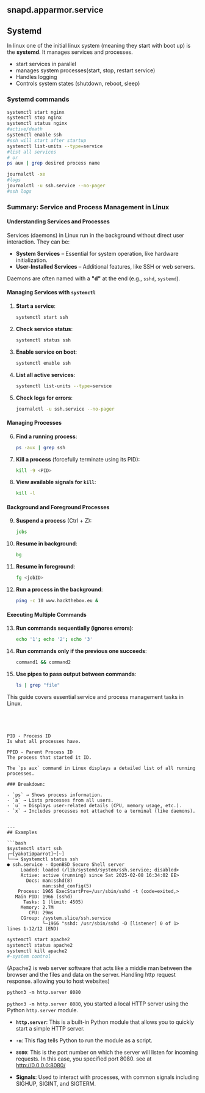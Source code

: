
## snapd.apparmor.service

## Systemd
In linux one of the initial linux system (meaning they start with boot up) is the **systemd**. It manages services and processes.
- start services in parallel
- manages system processes(start, stop, restart service)
- Handles logging
- Controls system states (shutdown, reboot, sleep)
 ### Systemd commands
 ```bash
 systemctl start nginx
 systemctl stop nginx
 systemctl status nginx
 #active/death
 systemctl enable ssh
 #ssh will start after startup
 systemctl list-units --type=service 
 #list all services
 # or
 ps aux | grep desired process name
 
 journalctl -xe 
 #logs
 journalctl -u ssh.service --no-pager
 #ssh logs
 ```




### Summary: Service and Process Management in Linux

#### **Understanding Services and Processes**

Services (daemons) in Linux run in the background without direct user interaction. They can be:

- **System Services** – Essential for system operation, like hardware initialization.
- **User-Installed Services** – Additional features, like SSH or web servers.

Daemons are often named with a **"d"** at the end (e.g., `sshd`, `systemd`).

#### **Managing Services with `systemctl`**

1. **Start a service**:
    
    ```bash
    systemctl start ssh
    ```
    
2. **Check service status**:
    
    ```bash
    systemctl status ssh
    ```
    
3. **Enable service on boot**:
    
    ```bash
    systemctl enable ssh
    ```
    
4. **List all active services**:
    
    ```bash
    systemctl list-units --type=service
    ```
    
5. **Check logs for errors**:
    
    ```bash
    journalctl -u ssh.service --no-pager
    ```
    

#### **Managing Processes**

6. **Find a running process**:
    
    ```bash
    ps -aux | grep ssh
    ```
    
7. **Kill a process** (forcefully terminate using its PID):
    
    ```bash
    kill -9 <PID>
    ```
    
8. **View available signals for `kill`**:
    
    ```bash
    kill -l
    ```
    

#### **Background and Foreground Processes**

9. **Suspend a process** (Ctrl + Z):
    
    ```bash
    jobs
    ```
    
10. **Resume in background**:
    
    ```bash
    bg
    ```
    
11. **Resume in foreground**:
    
    ```bash
    fg <jobID>
    ```
    
12. **Run a process in the background**:
    
    ```bash
    ping -c 10 www.hackthebox.eu &
    ```
    

#### **Executing Multiple Commands**

13. **Run commands sequentially (ignores errors)**:
    
    ```bash
    echo '1'; echo '2'; echo '3'
    ```
    
14. **Run commands only if the previous one succeeds**:
    
    ```bash
    command1 && command2
    ```
    
15. **Use pipes to pass output between commands**:
    
    ```bash
    ls | grep "file"
    ```
    

This guide covers essential service and process management tasks in Linux.

```




PID - Process ID
Is what all processes have. 

PPID - Parent Process ID
The process that started it ID.

The `ps aux` command in Linux displays a detailed list of all running processes.

### Breakdown:

- `ps` → Shows process information.
- `a` → Lists processes from all users.
- `u` → Displays user-related details (CPU, memory usage, etc.).
- `x` → Includes processes not attached to a terminal (like daemons).


---
## Examples

```bash
$systemctl start ssh
┌─[yakoti@parrot]─[~]
└──╼ $systemctl status ssh
● ssh.service - OpenBSD Secure Shell server
     Loaded: loaded (/lib/systemd/system/ssh.service; disabled>
     Active: active (running) since Sat 2025-02-08 16:34:02 EE>
       Docs: man:sshd(8)
             man:sshd_config(5)
    Process: 1965 ExecStartPre=/usr/sbin/sshd -t (code=exited,>
   Main PID: 1966 (sshd)
      Tasks: 1 (limit: 4505)
     Memory: 2.7M
        CPU: 29ms
     CGroup: /system.slice/ssh.service
             └─1966 "sshd: /usr/sbin/sshd -D [listener] 0 of 1>
lines 1-12/12 (END)

```

```bash
systemctl start apache2
systemctl status apache2
systemctl kill apache2
#-system control
```

(Apache2 is web server software that acts like a middle man between the browser and the files and data on the server. Handling http request response. allowing you to host websites)


```
python3 -m http.server 8080
```

`python3 -m http.server 8080`, you started a local HTTP server using the Python `http.server` module.

- **`http.server`**: This is a built-in Python module that allows you to quickly start a simple HTTP server.
- **`-m`**: This flag tells Python to run the module as a script.
- **`8080`**: This is the port number on which the server will listen for incoming requests. In this case, you specified port 8080.
see at http://0.0.0.0:8080/


- **Signals**: Used to interact with processes, with common signals including SIGHUP, SIGINT, and SIGTERM.




